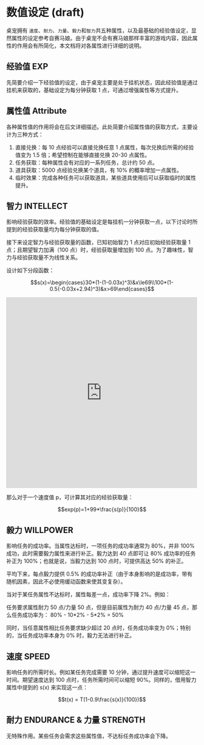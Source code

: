 # 数值设定 (draft)

桌宠拥有 `速度`、`耐力`、`力量`、`毅力`和`智力`共五种属性，以及最基础的经验值设定，显然属性的设定参考自赛马娘。由于桌宠不会有赛马娘那样丰富的游戏内容，因此属性的作用会有所简化，本文档将对各属性进行详细的说明。

## 经验值 EXP

先简要介绍一下经验值的设定，由于桌宠主要是处于挂机状态，因此经验值是通过挂机来获取的，基础设定为每分钟获取 1 点，可通过增强属性等方式提升。

## 属性值 Attribute

各种属性值的作用将会在后文详细描述。此处简要介绍属性值的获取方式，主要设计为三种方式：

1. 直接兑换：每 10 点经验可以直接兑换任意 1 点属性，每次兑换后所需的经验值变为 1.5 倍；希望控制在能够直接兑换 20-30 点属性。
2. 任务获取：每种属性会有对应的一系列任务，总计约 50 点。
3. 道具获取：5000 点经验兑换某个道具，有 10% 的概率增加一点属性。
4. 临时效果：完成各种任务可以获取道具，某些道具使用后可以获取临时的属性提升。

## 智力 INTELLECT

影响经验获取的效率。经验值的基础设定是每挂机一分钟获取一点，以下讨论时所提到的经验获取量均为每分钟获取的值。

接下来设定智力与经验获取量的函数，已知初始智力 1 点对应初始经验获取量 1 点；且期望智力加满（100 点）时，经验获取量增加到 100 点。为了趣味性，智力与经验获取量不为线性关系。

设计如下分段函数：

$$s(x)=\begin{cases}30*(1-(1-0.03x)^3)&x\le69\\100*(1-0.5(-0.03x+2.94)^3)&x>69\end{cases}$$

<iframe src="https://www.desmos.com/calculator/abmzllpxac?embed" width="500" height="500" style="border: 1px solid #ccc" frameborder=0></iframe>

那么对于一个速度值 p，可计算其对应的经验获取量：

$$exp(p)=1+99*\frac{s(p)}{100}$$

## 毅力 WILLPOWER

影响任务的成功率。当属性达标时，一项任务的成功率通常为 80%，并非 100% 成功，此时需要毅力属性来进行补正。毅力达到 40 点即可让 80% 成功率的任务补正为 100%；也就是说，当毅力达到 100 点时，可提供高达 50% 的补正。

平均下来，每点毅力提供 0.5% 的成功率补正（由于本身影响的是成功率，带有随机因素，因此不必使用缓动函数来使其变复杂）。

当对于某任务属性不达标时，属性每差一点，成功率下降 2%。例如：

任务要求属性耐力 50 点/力量 50 点，但是目前属性为耐力 40 点/力量 45 点，那么任务成功率为：
80% - 10\*2% - 5\*2% = 50%

同时，当任意属性相比任务要求缺少超过 20 点时，任务成功率变为 0%；特别的，当任务成功率本身为 0% 时，毅力无法进行补正。

## 速度 SPEED

影响任务的所需时长。例如某任务完成需要 10 分钟，通过提升速度可以缩短这一时间。期望速度达到 100 点时，任务所需时间可以缩短 90%。同样的，借用智力属性中提到的 s(x) 来实现这一点：

$$t(x) = T(1-0.9\frac{s(x)}{100})$$

## 耐力 ENDURANCE & 力量 STRENGTH

无特殊作用。某些任务会需求这些属性值，不达标任务成功率会下降。
